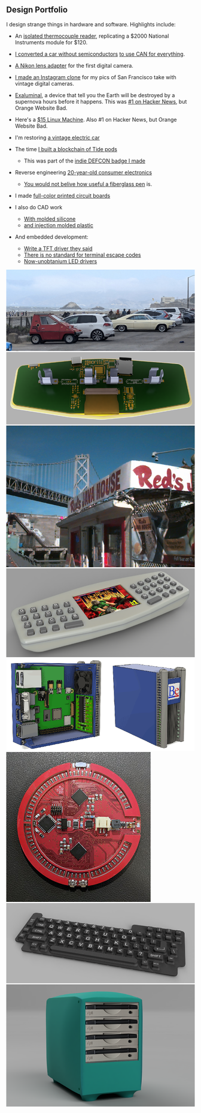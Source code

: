## Design Portfolio

I design strange things in hardware and software. Highlights include:<p>

- An <a href="https://bbenchoff.github.io/pages/IsoTherm.html">isolated thermocouple reader</a>, replicating a $2000 National Instruments module for $120.

- <a href="https://bbenchoff.github.io/pages/Citicar.html">I converted a car without semiconductors</a> <a href="https://bbenchoff.github.io/pages/CANconversion.html">to use CAN for everything</a>.

- <a href="https://bbenchoff.github.io/pages/QuicktakeLens.html">A Nikon lens adapter</a> for the first digital camera.

- <a href="https://www.640by480.com/">I made an Instagram clone</a> for my pics of San Francisco take with vintage digital cameras.

- <a href="https://www.exaluminal.com/">Exaluminal</a>, a device that tell you the Earth will be destroyed by a supernova hours before it happens. This was <a href="https://news.ycombinator.com/item?id=31760485">#1 on Hacker News</a>, but Orange Website Bad.

- Here's a <a href="http://bbenchoff.github.io/pages/LinuxDevice.html">$15 Linux Machine</a>. Also #1 on Hacker News, but Orange Website Bad.

- I'm restoring <a href="https://bbenchoff.github.io/pages/Citicar.html">a vintage electric car</a>

- The time <a href="https://bbenchoff.github.io/pages/MrRobot.html">I built a blockchain of Tide pods</a>
	- This was part of the <a href="https://github.com/bbenchoff/MrRobotBadge">indie DEFCON badge I made</a>
- Reverse engineering <a href="https://bbenchoff.github.io/pages/atapi.html">20-year-old consumer electronics
	- You would not belive how useful a <a href="https://www.amazon.com/Pixiss-Fiberglass-5-inches-Corrosion-Electrical/dp/B07M94Y12J">fiberglass pen</a> is.
- I made <a href="https://bbenchoff.github.io/pages/colorPCB.html">full-color printed circuit boards</a>

- I also do CAD work
	- <a href="https://bbenchoff.github.io/pages/keyboard.html">With molded silicone</a>
	- <a href="https://bbenchoff.github.io/pages/Palmtop.html">and injection molded plastic</a>
- And embedded development:
	- <a href="https://bbenchoff.github.io/pages/NT35510.html">Write a TFT driver they said</a>
	- <a href="https://bbenchoff.github.io/pages/parser.html">There is no standard for terminal escape codes</a>
	- <a href="https://bbenchoff.github.io/pages/IS31FL3741.html">Now-unobtanium LED drivers</a>

![1980 Citicar](/images/Car/OceanBeach/Hero.jpg)
![Handheld Linux Thing](/images/SAB-4.png)
![Quicktake Camera Shot](/images/Quicktake.jpg)
![Handheld Linux Thing](/images/SAB.png)
![A BeBox](/images/BeBox-Small.png)
![RGB Gaming Coaster](/images/RGBGaming-small.jpg)
![Silicone Keyboard](/images/Keyboard-Small.png)
![Tower of Zip drives](/images/Zip-Small.png)








